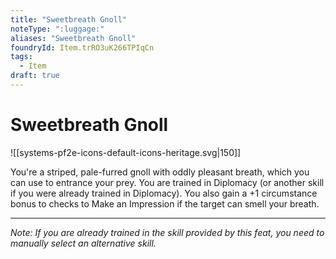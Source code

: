 ```yaml
---
title: "Sweetbreath Gnoll"
noteType: ":luggage:"
aliases: "Sweetbreath Gnoll"
foundryId: Item.trRO3uK266TPIqCn
tags:
  - Item
draft: true
---
```


# Sweetbreath Gnoll
![[systems-pf2e-icons-default-icons-heritage.svg|150]]

You're a striped, pale-furred gnoll with oddly pleasant breath, which you can use to entrance your prey. You are trained in Diplomacy (or another skill if you were already trained in Diplomacy). You also gain a +1 circumstance bonus to checks to Make an Impression if the target can smell your breath.

* * *

_Note: If you are already trained in the skill provided by this feat, you need to manually select an alternative skill._

